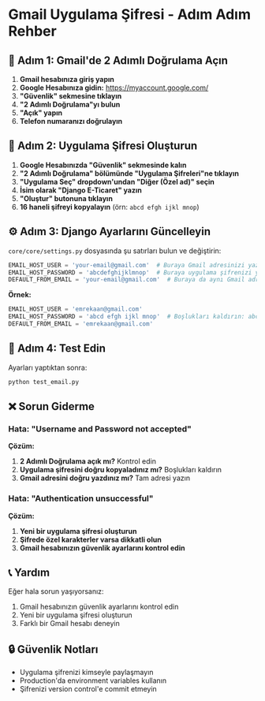 # Gmail Uygulama Şifresi - Adım Adım Rehber

## 🚀 Adım 1: Gmail'de 2 Adımlı Doğrulama Açın

1. **Gmail hesabınıza giriş yapın**
2. **Google Hesabınıza gidin:** https://myaccount.google.com/
3. **"Güvenlik" sekmesine tıklayın**
4. **"2 Adımlı Doğrulama"yı bulun**
5. **"Açık" yapın**
6. **Telefon numaranızı doğrulayın**

## 🔑 Adım 2: Uygulama Şifresi Oluşturun

1. **Google Hesabınızda "Güvenlik" sekmesinde kalın**
2. **"2 Adımlı Doğrulama" bölümünde "Uygulama Şifreleri"ne tıklayın**
3. **"Uygulama Seç" dropdown'undan "Diğer (Özel ad)" seçin**
4. **İsim olarak "Django E-Ticaret" yazın**
5. **"Oluştur" butonuna tıklayın**
6. **16 haneli şifreyi kopyalayın** (örn: `abcd efgh ijkl mnop`)

## ⚙️ Adım 3: Django Ayarlarını Güncelleyin

`core/core/settings.py` dosyasında şu satırları bulun ve değiştirin:

```python
EMAIL_HOST_USER = 'your-email@gmail.com'  # Buraya Gmail adresinizi yazın
EMAIL_HOST_PASSWORD = 'abcdefghijklmnop'  # Buraya uygulama şifrenizi yazın (boşlukları kaldırın)
DEFAULT_FROM_EMAIL = 'your-email@gmail.com'  # Buraya da aynı Gmail adresini yazın
```

**Örnek:**
```python
EMAIL_HOST_USER = 'emrekaan@gmail.com'
EMAIL_HOST_PASSWORD = 'abcd efgh ijkl mnop'  # Boşlukları kaldırın: abcdefghijklmnop
DEFAULT_FROM_EMAIL = 'emrekaan@gmail.com'
```

## 🧪 Adım 4: Test Edin

Ayarları yaptıktan sonra:

```bash
python test_email.py
```

## ❌ Sorun Giderme

### Hata: "Username and Password not accepted"

**Çözüm:**
1. **2 Adımlı Doğrulama açık mı?** Kontrol edin
2. **Uygulama şifresini doğru kopyaladınız mı?** Boşlukları kaldırın
3. **Gmail adresini doğru yazdınız mı?** Tam adresi yazın

### Hata: "Authentication unsuccessful"

**Çözüm:**
1. **Yeni bir uygulama şifresi oluşturun**
2. **Şifrede özel karakterler varsa dikkatli olun**
3. **Gmail hesabınızın güvenlik ayarlarını kontrol edin**

## 📞 Yardım

Eğer hala sorun yaşıyorsanız:
1. Gmail hesabınızın güvenlik ayarlarını kontrol edin
2. Yeni bir uygulama şifresi oluşturun
3. Farklı bir Gmail hesabı deneyin

## 🔒 Güvenlik Notları

- Uygulama şifrenizi kimseyle paylaşmayın
- Production'da environment variables kullanın
- Şifrenizi version control'e commit etmeyin 